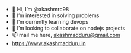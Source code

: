 - 👋 Hi, I’m @akashmrc98
- 👀 I’m interested in solving problems
- 🌱 I’m currently learning devops
- 💞️ I’m looking to collaborate on nodejs projects
- 📫 mail me here, akashmadduru@gmail.com
- https://www.akashmadduru.in
